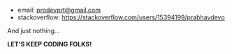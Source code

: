 - email: prodevprt@gmail.com
- stackoverflow: https://stackoverflow.com/users/15394199/prabhavdevo

And just nothing...

**LET'S KEEP CODING FOLKS!**
